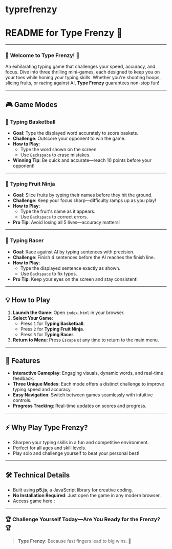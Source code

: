 # typrefrenzy
# README for **Type Frenzy** 🎉

---

### 🌟 **Welcome to Type Frenzy!** 🌟  
An exhilarating typing game that challenges your speed, accuracy, and focus. Dive into three thrilling mini-games, each designed to keep you on your toes while honing your typing skills. Whether you're shooting hoops, slicing fruits, or racing against AI, **Type Frenzy** guarantees non-stop fun!

---

## 🎮 **Game Modes**

### 🏀 **Typing Basketball**
- **Goal**: Type the displayed word accurately to score baskets.
- **Challenge**: Outscore your opponent to win the game.
- **How to Play**:
  - Type the word shown on the screen.
  - Use `Backspace` to erase mistakes.
- **Winning Tip**: Be quick and accurate—reach 10 points before your opponent!

---

### 🍉 **Typing Fruit Ninja**
- **Goal**: Slice fruits by typing their names before they hit the ground.
- **Challenge**: Keep your focus sharp—difficulty ramps up as you play!
- **How to Play**:
  - Type the fruit's name as it appears.
  - Use `Backspace` to correct errors.
- **Pro Tip**: Avoid losing all 5 lives—accuracy matters!

---

### 🚗 **Typing Racer**
- **Goal**: Race against AI by typing sentences with precision.
- **Challenge**: Finish 4 sentences before the AI reaches the finish line.
- **How to Play**:
  - Type the displayed sentence exactly as shown.
  - Use `Backspace` to fix typos.
- **Pro Tip**: Keep your eyes on the screen and stay consistent!

---

## 💡 **How to Play**

1. **Launch the Game**: Open `index.html` in your browser.
2. **Select Your Game**:
   - Press `1` for **Typing Basketball**.
   - Press `2` for **Typing Fruit Ninja**.
   - Press `3` for **Typing Racer**.
3. **Return to Menu**: Press `Escape` at any time to return to the main menu.

---

## 🎨 **Features**

- **Interactive Gameplay**: Engaging visuals, dynamic words, and real-time feedback.
- **Three Unique Modes**: Each mode offers a distinct challenge to improve typing speed and accuracy.
- **Easy Navigation**: Switch between games seamlessly with intuitive controls.
- **Progress Tracking**: Real-time updates on scores and progress.

---

## ⚡ **Why Play Type Frenzy?**
- Sharpen your typing skills in a fun and competitive environment.
- Perfect for all ages and skill levels.
- Play solo and challenge yourself to beat your personal best!

---

## 🛠️ **Technical Details**

- Built using **p5.js**, a JavaScript library for creative coding.
- **No Installation Required**: Just open the game in any modern browser.
- Access game here : 

---

### 🏆 **Challenge Yourself Today—Are You Ready for the Frenzy?** 🏆

> **Type Frenzy**: Because fast fingers lead to big wins. 🎉

